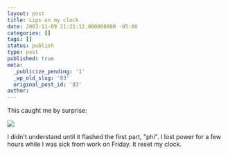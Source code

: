 ```yaml
---
layout: post
title: Lips on my clock
date: 2003-11-09 21:21:12.000000000 -05:00
categories: []
tags: []
status: publish
type: post
published: true
meta:
  _publicize_pending: '1'
  _wp_old_slug: '83'
  original_post_id: '83'
author: 
---
```

This caught me by surprise:

<a href="/weblog/images/DCP_3930.JPG"><img src="/weblog/thumbnails/DCP_3930.JPG" /></a>

I didn't understand until it flashed the first part, "phi".  I lost power for a few hours while I was sick from work on Friday.  It reset my clock.
